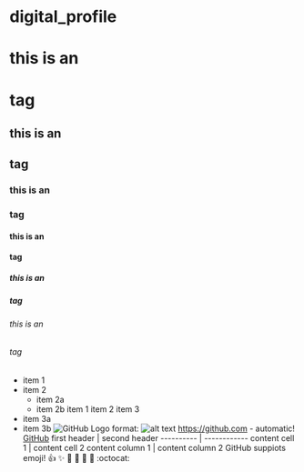 # digital_profile
# this is an <h1> tag
## this is an <h2> tag
### this is an <h3> tag 
#### this is an <h4> tag
##### this is an <h5> tag
###### this is an <h6> tag
* item 1
* item 2
  * item 2a
  * item 2b
item 1 
 item 2
 item 3
 * item 3a
 * item 3b
![GitHub Logo](/images/logo.png)
 format: ![alt text](url)
https://github.com - automatic!
 [GitHub](htt://github.com)
first header  |  second header
 ----------   |  ------------
 content cell 1 | content cell 2
 content column 1 | content column 2
GitHub suppiots emoji!
 :+1: :sparkles: :camel: :tada:
 :rocket: :metal: :octocat:
